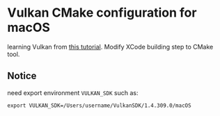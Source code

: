 # Vulkan CMake configuration for macOS
learning Vulkan from [this tutorial](https://vulkan-tutorial.com/).
Modify XCode building step to CMake tool.

## Notice
need export environment `VULKAN_SDK` such as:
```
export VULKAN_SDK=/Users/username/VulkanSDK/1.4.309.0/macOS
```